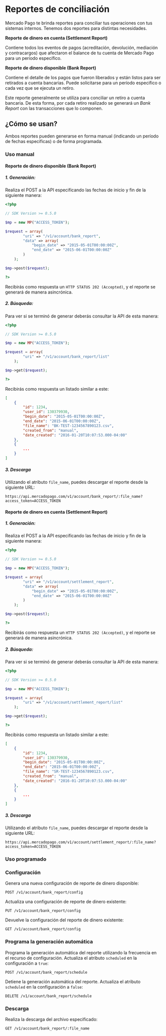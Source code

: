 # Reportes de conciliación

Mercado Pago te brinda reportes para conciliar tus operaciones con tus sistemas internos. Tenemos dos reportes para distintas necesidades.

**Reporte de dinero en cuenta (Settlement Report)**

Contiene todos los eventos de pagos (acreditación, devolución, mediación y contracargos) que afectaron el balance de tu cuenta de Mercado Pago para un período específico.

**Reporte de dinero disponible (Bank Report)**

Contiene el detalle de los pagos que fueron liberados y están listos para ser retirados a cuenta bancarias.
Puede solicitarse para un período especifico o cada vez que se ejecuta un retiro.

Este reporte generalmente se utiliza para conciliar un retiro a cuenta bancaria. De esta forma, por cada retiro realizado se generará un *Bank Report* con las transacciones que lo componen.

## ¿Cómo se usan?

Ambos reportes pueden generarse en forma manual (indicando un período de fechas específicas) o de forma programada.

### Uso manual

#### Reporte de dinero disponible (Bank Report)

##### 1. Generación:
Realiza el POST a la API especificando las fechas de inicio y fin de la siguiente manera:

```php
<?php

// SDK Version >= 0.5.0

$mp = new MP("ACCESS_TOKEN");

$request = array(
        "uri" => "/v1/account/bank_report",
        "data" => array(
            "begin_date" => "2015-05-01T00:00:00Z",
            "end_date" => "2015-06-01T00:00:00Z"
        )
    );

$mp->post($request);

?>
```

Recibirás como respuesta un `HTTP STATUS 202 (Accepted)`, y el reporte se generará de manera asincrónica. 

##### 2. Búsqueda: 
Para ver si se terminó de generar deberás consultar la API de esta manera:

```php
<?php

// SDK Version >= 0.5.0

$mp = new MP("ACCESS_TOKEN");

$request = array(
        "uri" => "/v1/account/bank_report/list"
    );

$mp->get($request);

?>
```

Recibirás como respuesta un listado similar a este:

```json
[
    {
        "id": 1234,
        "user_id": 130379930,
        "begin_date": "2015-05-01T00:00:00Z",
        "end_date": "2015-06-01T00:00:00Z",
        "file_name": "BK-TEST-1234567890123.csv",
        "created_from": "manual",
        "date_created": "2016-01-20T10:07:53.000-04:00"
    },
    {
    	...
    }
]
```

##### 3. Descarga
Utilizando el atributo `file_name`, puedes descargar el reporte desde la siguiente URL:

	https://api.mercadopago.com/v1/account/bank_report/:file_name?access_token=ACCESS_TOKEN


#### Reporte de dinero en cuenta (Settlement Report)

##### 1. Generación:
Realiza el POST a la API especificando las fechas de inicio y fin de la siguiente manera:

```php
<?php

// SDK Version >= 0.5.0

$mp = new MP("ACCESS_TOKEN");

$request = array(
        "uri" => "/v1/account/settlement_report",
        "data" => array(
            "begin_date" => "2015-05-01T00:00:00Z",
            "end_date" => "2015-06-01T00:00:00Z"
        )
    );

$mp->post($request);

?>
```

Recibirás como respuesta un `HTTP STATUS 202 (Accepted)`, y el reporte se generará de manera asincrónica. 

##### 2. Búsqueda: 
Para ver si se terminó de generar deberás consultar la API de esta manera:

```php
<?php

// SDK Version >= 0.5.0

$mp = new MP("ACCESS_TOKEN");

$request = array(
        "uri" => "/v1/account/settlement_report/list"
    );

$mp->get($request);

?>
```

Recibirás como respuesta un listado similar a este:

```json
[
    {
        "id": 1234,
        "user_id": 130379930,
        "begin_date": "2015-05-01T00:00:00Z",
        "end_date": "2015-06-01T00:00:00Z",
        "file_name": "SR-TEST-1234567890123.csv",
        "created_from": "manual",
        "date_created": "2016-01-20T10:07:53.000-04:00"
    },
    {
    	...
    }
]
```

##### 3. Descarga
Utilizando el atributo `file_name`, puedes descargar el reporte desde la siguiente URL:

	https://api.mercadopago.com/v1/account/settlement_report/:file_name?access_token=ACCESS_TOKEN


### Uso programado

### Configuración

Genera una nueva configuración de reporte de dinero disponible:

	POST /v1/account/bank_report/config

Actualiza una configuración de reporte de dinero existente:

	PUT /v1/account/bank_report/config

Devuelve la configuración del reporte de dinero existente:

	GET /v1/account/bank_report/config

### Programa la generación automática

Programa la generación automática del reporte utilizando la frecuencia en el recurso de configuración. Actualiza el atributo `scheduled` en la configuración a `true`:

	POST /v1/account/bank_report/schedule
	
Detiene la generación automática del reporte. Actualiza el atributo `scheduled` en la configuración a `false`:

	DELETE /v1/account/bank_report/schedule

### Descarga

Realiza la descarga del archivo especificado:

	GET /v1/account/bank_report/:file_name

